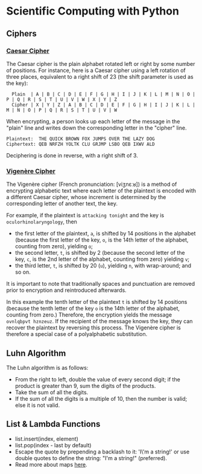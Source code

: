 # Scientific Computing with Python

## Ciphers
### [Caesar Cipher](https://en.wikipedia.org/wiki/Caesar_cipher)
The Caesar cipher is the plain alphabet rotated left or right by some number of positions. For instance, here is a Caesar cipher using a left rotation of three places, equivalent to a right shift of 23 (the shift parameter is used as the key):

```
  Plain  | A | B | C | D | E | F | G | H | I | J | K | L | M | N | O | P | Q | R | S | T | U | V | W | X | Y | Z
  Cipher | X | Y | Z | A | B | C | D | E | F | G | H | I | J | K | L | M | N | O | P | Q | R | S | T | U | V | W
```

When encrypting, a person looks up each letter of the message in the "plain" line and writes down the corresponding letter in the "cipher" line.
 ```
 Plaintext:  THE QUICK BROWN FOX JUMPS OVER THE LAZY DOG
 Ciphertext: QEB NRFZH YOLTK CLU GRJMP LSBO QEB IXWV ALD
```
Deciphering is done in reverse, with a right shift of 3.

### [Vigenère Cipher](https://en.wikipedia.org/wiki/Vigen%C3%A8re_cipher)
The Vigenère cipher (French pronunciation: [viʒnɛːʁ]) is a method of encrypting alphabetic text where each letter of the plaintext is encoded with a different Caesar cipher, whose increment is determined by the corresponding letter of another text, the key.

For example, if the plaintext is ```attacking tonight``` and the key is ```oculorhinolaryngology```, then

- the first letter of the plaintext, ```a```, is shifted by 14 positions in the alphabet (because the first letter of the key, ```o```, is the 14th letter of the alphabet, counting from zero), yielding ```o```;
- the second letter, ```t```, is shifted by 2 (because the second letter of the key, ```c```, is the 2nd letter of the alphabet, counting from zero) yielding ```v```;
- the third letter, ```t```, is shifted by 20 (```u```), yielding ```n```, with wrap-around; and so on.

It is important to note that traditionally spaces and punctuation are removed prior to encryption and reintroduced afterwards.

In this example the tenth letter of the plaintext ```t``` is shifted by 14 positions (because the tenth letter of the key ```o``` is the 14th letter of the alphabet, counting from zero.) Therefore, the encryption yields the message ```ovnlqbpvt hznzeuz```.
If the recipient of the message knows the key, they can recover the plaintext by reversing this process. The Vigenère cipher is therefore a special case of a polyalphabetic substitution.


## Luhn Algorithm
The Luhn algorithm is as follows:
- From the right to left, double the value of every second digit; if the product is greater than 9, sum the digits of the products.
- Take the sum of all the digits.
- If the sum of all the digits is a multiple of 10, then the number is valid; else it is not valid.

## List & Lambda Functions
- list.insert(index, element)
- list.pop(index - last by default)
- Escape the quote by prepending a backlash to it: 'I\\'m a string!' or use double quotes to define the string: "I'm a string!" (preferred).
- Read more about maps [here](https://www.w3schools.com/python/ref_func_map.asp).
